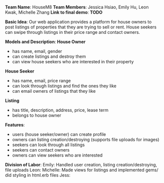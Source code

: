 **Team Name**: HouseM8
**Team Members**: Jessica Hsiao, Emily Hu, Leon Kwak, Michelle Zhang
**Link to final demo**: **TODO**

**Basic Idea**: Our web application provides a platform for house owners to post listings of properties that they are trying to sell or rent. House seekers can swipe through listings in their price range and contact owners. 

**Models and Description**:
**House Owner**
- has name, email, gender
- can create listings and destroy them
- can view house seekers who are interested in their property

**House Seeker**
- has name, email, price range
- can look through listings and find the ones they like
- can email owners of listings that they like
 
**Listing**
- has title, description, address, price, lease term
- belongs to house owner

**Features**: 
- users (house seeker/owner) can create profile
- owners can listing creation/destroying (supports file uploads for images)
- seekers can look through all listings 
- seekers can contact owners
- owners can view seekers who are interested

**Division of Labor**:
Emily: Handled user creation, listing creation/destroying, file uploads
Leon:
Michelle: Made views for listings and implemented gems/ did styling in html.erb files
Jess:
